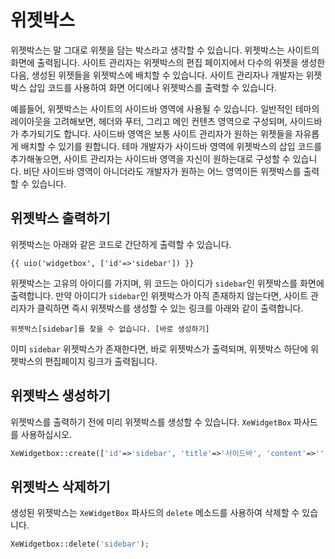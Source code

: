 # 위젯박스

위젯박스는 말 그대로 위젯을 담는 박스라고 생각할 수 있습니다. 위젯박스는 사이트의 화면에 출력됩니다. 사이트 관리자는 위젯박스의 편집 페이지에서 다수의 위젯을 생성한 다음, 생성된 위젯들을 위젯박스에 배치할 수 있습니다. 사이트 관리자나 개발자는 위젯박스 삽입 코드를 사용하여 화면 어디에나 위젯박스를 출력할 수 있습니다.

예를들어, 위젯박스는 사이트의 사이드바 영역에 사용될 수 있습니다. 일반적인 테마의 레이아웃을 고려해보면, 헤더와 푸터, 그리고 메인 컨텐츠 영역으로 구성되며, 사이드바가 추가되기도 합니다. 사이드바 영역은 보통 사이트 관리자가 원하는 위젯들을 자유롭게 배치할 수 있기를 원합니다. 테마 개발자가 사이드바 영역에 위젯박스의 삽입 코드를 추가해놓으면, 사이트 관리자는 사이드바 영역을 자신이 원하는대로 구성할 수 있습니다. 비단 사이드바 영역이 아니더라도 개발자가 원하는 어느 영역이든 위젯박스를 출력할 수 있습니다.

## 위젯박스 출력하기

위젯박스는 아래와 같은 코드로 간단하게 출력할 수 있습니다.

```
{{ uio('widgetbox', ['id'=>'sidebar']) }}
```

위젯박스는 고유의 아이디를 가지며, 위 코드는 아이디가 `sidebar`인 위젯박스를 화면에 출력합니다. 만약 아이디가 `sidebar`인 위젯박스가 아직 존재하지 않는다면, 사이트 관리자가 클릭하면 즉시 위젯박스를 생성할 수 있는 링크를 아래와 같이 출력합니다.

```
위젯박스[sidebar]를 찾을 수 없습니다. [바로 생성하기]
```

이미 `sidebar` 위젯박스가 존재한다면, 바로 위젯박스가 출력되며, 위젯박스 하단에 위젯박스의 편집페이지 링크가 출력됩니다.

## 위젯박스 생성하기

위젯박스를 출력하기 전에 미리 위젯박스를 생성할 수 있습니다. `XeWidgetBox` 파사드를 사용하십시오.

```php
XeWidgetbox::create(['id'=>'sidebar', 'title'=>'사이드바', 'content'=>'');
```

## 위젯박스 삭제하기

생성된 위젯박스는 `XeWidgetBox` 파사드의 `delete` 메소드를 사용하여 삭제할 수 있습니다.

```php
XeWidgetbox::delete('sidebar');
```
